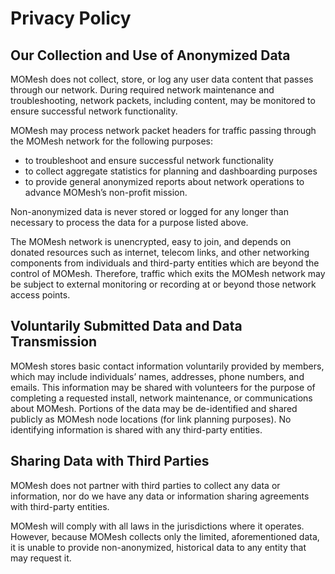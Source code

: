 # Privacy Policy

## Our Collection and Use of Anonymized Data

MOMesh does not collect, store, or log any user data content that passes through our network. During required network maintenance and troubleshooting, network packets, including content, may be monitored to ensure successful network functionality.

MOMesh may process network packet headers for traffic passing through the MOMesh network for the following purposes:

- to troubleshoot and ensure successful network functionality
- to collect aggregate statistics for planning and dashboarding purposes
- to provide general anonymized reports about network operations to advance MOMesh’s non-profit mission.

Non-anonymized data is never stored or logged for any longer than necessary to process the data for a purpose listed above.

The MOMesh network is unencrypted, easy to join, and depends on donated resources such as internet, telecom links, and other networking components from individuals and third-party entities which are beyond the control of MOMesh. Therefore, traffic which exits the MOMesh network may be subject to external monitoring or recording at or beyond those network access points.

## Voluntarily Submitted Data and Data Transmission

MOMesh stores basic contact information voluntarily provided by members, which may include individuals’ names, addresses, phone numbers, and emails. This information may be shared with volunteers for the purpose of completing a requested install, network maintenance, or communications about MOMesh. Portions of the data may be de-identified and shared publicly as MOMesh node locations (for link planning purposes). No identifying information is shared with any third-party entities.

## Sharing Data with Third Parties

MOMesh does not partner with third parties to collect any data or information, nor do we have any data or information sharing agreements with third-party entities.

MOMesh will comply with all laws in the jurisdictions where it operates. However, because MOMesh collects only the limited, aforementioned data, it is unable to provide non-anonymized, historical data to any entity that may request it.
